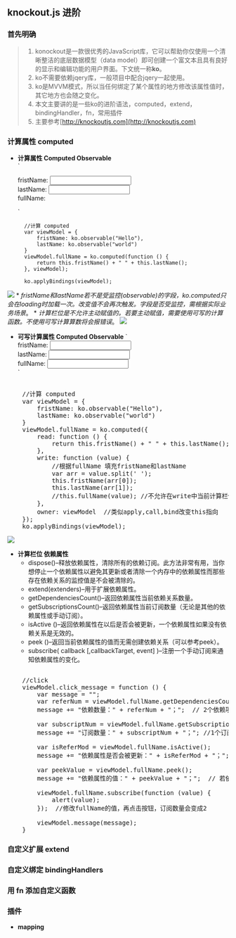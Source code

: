 ## knockout.js 进阶 
### 首先明确
> 1. konockout是一款很优秀的JavaScript库，它可以帮助你仅使用一个清晰整洁的底层数据模型（data model）即可创建一个富文本且具有良好的显示和编辑功能的用户界面。下文统一称**ko**。  
> 2. ko不需要依赖jqery库，一般项目中配合jqery一起使用。  
> 3. ko是MVVM模式，所以当任何绑定了某个属性的地方修改该属性值时，其它地方也会随之变化。  
> 4. 本文主要讲的是一些ko的进阶语法，computed，extend，bindingHandler，fn，常用插件  
> 5. 主要参考[http://knockoutjs.com](http://knockoutjs.com) 
### 计算属性 computed
* **计算属性  Computed Observable**  
	`<div>
		<div>
		    <span>fristName:</span>
		    <input type="text" data-bind="value:fristName" />
		</div>
		<div>
		    <span>lastName:</span>
		    <input type="text" data-bind="value:lastName" />
		</div>
		<div>
		    <span> fullName:</span>
		    <span data-bind="text:fullName"></span>
		</div>
	</div>`

	    //计算 computed
	    var viewModel = {
	        fristName: ko.observable("Hello"),
	        lastName: ko.observable("world")
	    }
	    viewModel.fullName = ko.computed(function () {
	        return this.fristName() + " " + this.lastName();
	    }, viewModel);
	
	    ko.applyBindings(viewModel);
 ![](https://i.imgur.com/c9PfGMM.gif)
	* _fristName和lastName若不是受监控(observable)的字段，ko.computed只会在loading时加载一次。改变值不会再次触发。字段是否受监控，需根据实际业务场景_。
	* _计算栏位是不允许主动赋值的。若要主动赋值，需要使用可写的计算函数。不使用可写计算算数将会报错误_。
	![](https://i.imgur.com/Kys5BBK.png)
* **可写计算属性  Computed Observable**
    `<div>
        <div>
            <span>fristName:</span>
            <input type="text" data-bind="value:fristName" />
        </div>
        <div>
            <span>lastName:</span>
            <input type="text" data-bind="value:lastName" />
        </div>
        <div>
            <span> fullName:</span>
            <input type="text" data-bind="value:fullName" />
        </div>
    </div>`
<pre class="prettyprint lang-javascript">  
    //计算 computed
    var viewModel = {
        fristName: ko.observable("Hello"),
        lastName: ko.observable("world")
    }
    viewModel.fullName = ko.computed({
        read: function () {
            return this.fristName() + " " + this.lastName();
        },
        write: function (value) {
            //根据fullName 填充fristName和lastName
            var arr = value.split(' ');
            this.fristName(arr[0]);
            this.lastName(arr[1]);
            //this.fullName(value); //不允许在write中当前计算栏位赋值，无限循环
        },
        owner: viewModel  //类似apply,call,bind改变this指向
    });
    ko.applyBindings(viewModel);
</pre>
![](https://i.imgur.com/6mMqxDd.gif)
* **计算栏位 依赖属性**
	* dispose()–释放依赖属性，清除所有的依赖订阅。此方法非常有用，当你想停止一个依赖属性以避免其更新或者清除一个内存中的依赖属性而那些存在依赖关系的监控值是不会被清除的。
	* extend(extenders)–用于扩展依赖属性。
	* getDependenciesCount()–返回依赖属性当前依赖关系数量。 
	* getSubscriptionsCount()–返回依赖属性当前订阅数量（无论是其他的依赖属性或手动订阅）。 
	* isActive ()–返回依赖属性在以后是否会被更新，一个依赖属性如果没有依赖关系是无效的。 
	* peek ()–返回当前依赖属性的值而无需创建依赖关系（可以参考peek）。 
	* subscribe( callback [,callbackTarget, event] )–注册一个手动订阅来通知依赖属性的变化。
<pre class="prettyprint lang-javascript">  
	//click
	viewModel.click_message = function () {
	    var message = "";
	    var referNum = viewModel.fullName.getDependenciesCount();
	    message += "依赖数量：" + referNum + "；";  // 2个依赖项 分别为  fristName，lastName。若fristName/lastName中为非ko的字段。则依赖项会减少
	
	    var subscriptNum = viewModel.fullName.getSubscriptionsCount();
	    message += "订阅数量：" + subscriptNum + "；"; //1个订阅 computed
	
	    var isReferMod = viewModel.fullName.isActive();
	    message += "依赖属性是否会被更新：" + isReferMod + "；";  // 若依赖字段均为非ko字段，则为false
	
	    var peekValue = viewModel.fullName.peek();
	    message += "依赖属性的值：" + peekValue + "；";  // 若依赖字段均为非ko字段，则为false
	
	    viewModel.fullName.subscribe(function (value) {
	        alert(value);
	    });  //修改fullName的值，再点击按钮，订阅数量会变成2
	
	    viewModel.message(message);
	}
</pre>  

### 自定义扩展 extend 


### 自定义绑定 bindingHandlers

### 用 fn 添加自定义函数

### 插件
* **mapping**  

 

